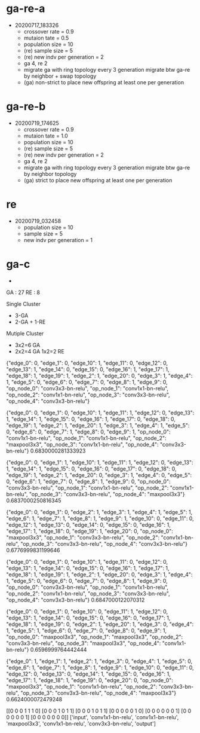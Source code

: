 
# ga-re-a

- 20200717_183326
    - crossover rate = 0.9
    - mutaion tate = 0.5
    - population size = 10
    - (re) sample size = 5
    - (re) new indv per generation = 2
    - ga 4, re 2
    - migrate ga with ring topology every 3 generation
      migrate btw ga-re by neighbor + swap topology
    - (ga) non-strict to place new offspring at least one per generation

# ga-re-b

- 20200719_174625
    - crossover rate = 0.9
    - mutaion tate = 1.0
    - population size = 10
    - (re) sample size = 5
    - (re) new indv per generation = 2
    - ga 4, re 2
    - migrate ga with ring topology every 3 generation
      migrate btw ga-re by neighbor topology
    - (ga) strict to place new offspring at least one per generation

# re

- 20200719_032458
    - population size = 10
    - sample size = 5
    - new indv per generation = 1


# ga-c
- 




GA : 27
RE : 8

Single Cluster
 - 3-GA
 - 2-GA + 1-RE

Mutiple Cluster
- 3x2=6 GA
- 2x2=4 GA 1x2=2 RE




{"edge_0": 0, "edge_1": 0, "edge_10": 1, "edge_11": 0, "edge_12": 0, "edge_13": 1, "edge_14": 0, "edge_15": 0, "edge_16": 1, "edge_17": 1, "edge_18": 1, "edge_19": 1, "edge_2": 1, "edge_20": 0, "edge_3": 1, "edge_4": 1, "edge_5": 0, "edge_6": 0, "edge_7": 0, "edge_8": 1, "edge_9": 0, "op_node_0": "conv3x3-bn-relu", "op_node_1": "conv1x1-bn-relu", "op_node_2": "conv1x1-bn-relu", "op_node_3": "conv3x3-bn-relu", "op_node_4": "conv3x3-bn-relu"}




{"edge_0": 0, "edge_1": 0, "edge_10": 1, "edge_11": 1, "edge_12": 0, "edge_13": 1, "edge_14": 1, "edge_15": 0, "edge_16": 1, "edge_17": 0, "edge_18": 0, "edge_19": 1, "edge_2": 1, "edge_20": 1, "edge_3": 1, "edge_4": 1, "edge_5": 0, "edge_6": 0, "edge_7": 1, "edge_8": 0, "edge_9": 1, "op_node_0": "conv1x1-bn-relu", "op_node_1": "conv1x1-bn-relu", "op_node_2": "maxpool3x3", "op_node_3": "conv1x1-bn-relu", "op_node_4": "conv3x3-bn-relu"}
0.6830000281333923

{"edge_0": 0, "edge_1": 1, "edge_10": 1, "edge_11": 1, "edge_12": 0, "edge_13": 1, "edge_14": 1, "edge_15": 0, "edge_16": 0, "edge_17": 0, "edge_18": 0, "edge_19": 1, "edge_2": 1, "edge_20": 0, "edge_3": 1, "edge_4": 0, "edge_5": 0, "edge_6": 1, "edge_7": 0, "edge_8": 1, "edge_9": 0, "op_node_0": "conv3x3-bn-relu", "op_node_1": "conv1x1-bn-relu", "op_node_2": "conv1x1-bn-relu", "op_node_3": "conv3x3-bn-relu", "op_node_4": "maxpool3x3"}
0.6837000250816345

{"edge_0": 0, "edge_1": 0, "edge_2": 1, "edge_3": 1, "edge_4": 1, "edge_5": 1, "edge_6": 1, "edge_7": 1, "edge_8": 1, "edge_9": 1, "edge_10": 0, "edge_11": 0, "edge_12": 1, "edge_13": 0, "edge_14": 0, "edge_15": 0, "edge_16": 1, "edge_17": 1, "edge_18": 0, "edge_19": 1, "edge_20": 0, "op_node_0": "maxpool3x3", "op_node_1": "conv3x3-bn-relu", "op_node_2": "conv1x1-bn-relu", "op_node_3": "conv3x3-bn-relu", "op_node_4": "conv3x3-bn-relu"}
0.6776999831199646

{"edge_0": 0, "edge_1": 0, "edge_10": 1, "edge_11": 0, "edge_12": 0, "edge_13": 1, "edge_14": 0, "edge_15": 0, "edge_16": 1, "edge_17": 1, "edge_18": 1, "edge_19": 1, "edge_2": 1, "edge_20": 0, "edge_3": 1, "edge_4": 1, "edge_5": 0, "edge_6": 0, "edge_7": 0, "edge_8": 1, "edge_9": 0, "op_node_0": "conv3x3-bn-relu", "op_node_1": "conv1x1-bn-relu", "op_node_2": "conv1x1-bn-relu", "op_node_3": "conv3x3-bn-relu", "op_node_4": "conv3x3-bn-relu"}
0.6847000122070312

{"edge_0": 0, "edge_1": 0, "edge_10": 0, "edge_11": 1, "edge_12": 0, "edge_13": 1, "edge_14": 0, "edge_15": 0, "edge_16": 0, "edge_17": 1, "edge_18": 1, "edge_19": 0, "edge_2": 1, "edge_20": 1, "edge_3": 0, "edge_4": 1, "edge_5": 1, "edge_6": 0, "edge_7": 0, "edge_8": 0, "edge_9": 1, "op_node_0": "maxpool3x3", "op_node_1": "maxpool3x3", "op_node_2": "conv3x3-bn-relu", "op_node_3": "maxpool3x3", "op_node_4": "conv1x1-bn-relu"}
0.6596999764442444

{"edge_0": 1, "edge_1": 1, "edge_2": 1, "edge_3": 0, "edge_4": 1, "edge_5": 0, "edge_6": 1, "edge_7": 1, "edge_8": 1, "edge_9": 1, "edge_10": 0, "edge_11": 0, "edge_12": 0, "edge_13": 0, "edge_14": 1, "edge_15": 0, "edge_16": 1, "edge_17": 1, "edge_18": 1, "edge_19": 0, "edge_20": 0, "op_node_0": "maxpool3x3", "op_node_1": "conv1x1-bn-relu", "op_node_2": "conv3x3-bn-relu", "op_node_3": "conv3x3-bn-relu", "op_node_4": "maxpool3x3"}
0.6624000072479248



[[0 0 0 1 1 1 0]
 [0 0 0 1 0 1 1]
 [0 0 0 1 0 1 1]
 [0 0 0 0 0 1 0]
 [0 0 0 0 0 0 1]
 [0 0 0 0 0 0 1]
 [0 0 0 0 0 0 0]]
['input', 'conv1x1-bn-relu', 'conv1x1-bn-relu', 'maxpool3x3', 'conv1x1-bn-relu', 'conv3x3-bn-relu', 'output']